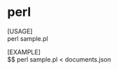 perl
========================

[USAGE]  
perl sample.pl

[EXAMPLE]  
$$ perl sample.pl < documents.json
